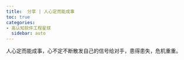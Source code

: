 ```yaml
---
title:  分享 | 人心定而能成事
toc: true
categories:
- 高认知软件工程星球
  sidebar: auto
---
```


人心定而能成事，心不定不断散发自己的信号给对手，患得患失，危机重重。
